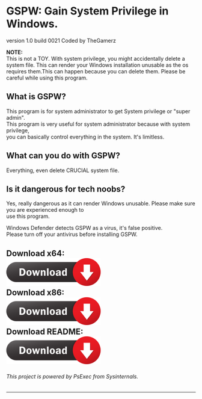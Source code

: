 # GSPW: Gain System Privilege in Windows.
version 1.0
build 0021
Coded by TheGamerz

**NOTE:**<br>
This is not a TOY. With system privilege, you might accidentally delete a system file. This can render your
Windows installation unusable as the os requires them.This can happen because you can delete them.
Please be careful while using this program.

## What is GSPW?
This program is for system administrator to get System privilege or "super admin".<br>
This program is very useful for system administrator because with system privilege,<br>
you can basically control everything in the system. It's limitless.<br>

## What can you do with GSPW?
Everything, even delete CRUCIAL system file.<br>

## Is it dangerous for tech noobs?
Yes, really dangerous as it can render Windows unusable. Please make sure you are experienced enough to<br>
use this program.<br>

Windows Defender detects GSPW as a virus, it's false positive.<br>
Please turn off your antivirus before installing GSPW.<br>

Download x64:<br>
<a href="https://github.com/TheGamerz29/GSPW/releases/download/1.0.0.0/GSPWx64.exe" download="#GSPW">
  <img src="https://github.com/TheGamerz29/thegamerz29.github.io/raw/images/downloadbutton_30.png" alt="E.F.V.S.L.C" width="251" height="74">
</a><br>
Download x86:<br>
<a href="https://github.com/TheGamerz29/GSPW/releases/download/1.0.0.0/GSPWx86.exe" download="#GSPW">
  <img src="https://github.com/TheGamerz29/thegamerz29.github.io/raw/images/downloadbutton_30.png" alt="E.F.V.S.L.C" width="251" height="74">
</a><br>
Download README:<br>
<a href="https://github.com/TheGamerz29/GSPW/releases/download/1.0.0.0/README.txt" download="#GSPW">
  <img src="https://github.com/TheGamerz29/thegamerz29.github.io/raw/images/downloadbutton_30.png" alt="E.F.V.S.L.C" width="251" height="74">
</a><br>
----------------------------------------------------------------------------------------------------------------------------------------------
###### This project is powered by PsExec from Sysinternals.
----------------------------------------------------------------------------------------------------------------------------------------------
